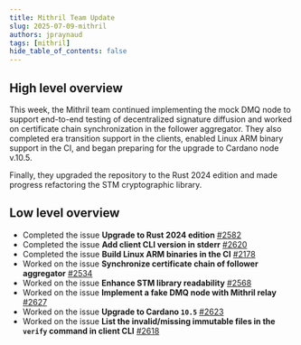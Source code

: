 ```yaml
---
title: Mithril Team Update
slug: 2025-07-09-mithril
authors: jpraynaud
tags: [mithril]
hide_table_of_contents: false
---
```


## High level overview
This week, the Mithril team continued implementing the mock DMQ node to support end-to-end testing of decentralized signature diffusion and worked on certificate chain synchronization in the follower aggregator. They also completed era transition support in the clients, enabled Linux ARM binary support in the CI, and began preparing for the upgrade to Cardano node v.10.5.

Finally, they upgraded the repository to the Rust 2024 edition and made progress refactoring the STM cryptographic library.

## Low level overview

- Completed the issue **Upgrade to Rust 2024 edition** [#2582](https://github.com/input-output-hk/mithril/issues/2582)
- Completed the issue **Add client CLI version in stderr** [#2620](https://github.com/input-output-hk/mithril/issues/2620)
- Completed the issue **Build Linux ARM binaries in the CI** [#2178](https://github.com/input-output-hk/mithril/issues/2178)
- Worked on the issue **Synchronize certificate chain of follower aggregator** [#2534](https://github.com/input-output-hk/mithril/issues/2534)
- Worked on the issue **Enhance STM library readability** [#2568](https://github.com/input-output-hk/mithril/issues/2568)
- Worked on the issue **Implement a fake DMQ node with Mithril relay** [#2627](https://github.com/input-output-hk/mithril/issues/2627)
- Worked on the issue **Upgrade to Cardano `10.5`** [#2623](https://github.com/input-output-hk/mithril/issues/2623)
- Worked on the issue **List the invalid/missing immutable files in the `verify` command in client CLI** [#2618](https://github.com/input-output-hk/mithril/issues/2618)
